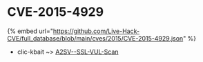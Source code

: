 # CVE-2015-4929
{% embed url="https://github.com/Live-Hack-CVE/full_database/blob/main/cves/2015/CVE-2015-4929.json" %}

* clic-kbait ~> [A2SV--SSL-VUL-Scan](https://www.alice-snow.ru/2015/database/cve-2015-4929/a2sv--ssl-vul-scan-clic-kbait)